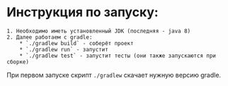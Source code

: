 Инструкция по запуску:
======================

    1. Необходимо иметь установленный JDK (последняя - java 8)
    2. Далее работаем с gradle:
        * `./gradlew build` - соберёт проект
        * `./gradlew run` - запустит
        * `./gradlew test` - запустит тесты (они также запускаются при сборке)

При первом запуске скрипт `./gradlew` скачает нужную версию gradle.
